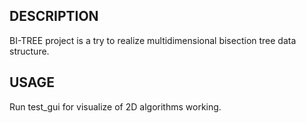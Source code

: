 DESCRIPTION
-----------

BI-TREE project is a try to realize multidimensional bisection tree data structure.

USAGE
-----

Run test_gui for visualize of 2D algorithms working.
